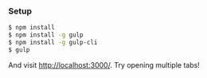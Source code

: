 ### Setup

```sh
$ npm install
$ npm install -g gulp
$ npm install -g gulp-cli
$ gulp
```

And visit <http://localhost:3000/>. Try opening multiple tabs!
